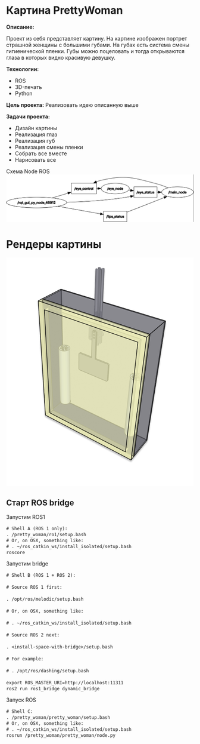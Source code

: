 # Картина PrettyWoman
**Описание:**

Проект из себя представляет картину. На картине изображен портрет страшной женщины с большими губами. 
На губах есть система смены гигиенической пленки. Губы можно поцеловать и тогда открываются глаза в которых видно красивую девушку.

**Технологии:**
- ROS
- 3D-печать
- Python

**Цель проекта:**
Реализовать идею описанную выше

**Задачи проекта:**
- Дизайн картины
- Реализация глаз
- Реализация губ
- Реализация смены пленки
- Собрать все вместе
- Нарисовать все

Схема Node ROS
![Node Scheme](/images/node_scheme_rqt.bmp)

# Рендеры картины

![Render image](/images/render.png)

## Старт  ROS bridge

Запустим ROS1

```shell
# Shell A (ROS 1 only):
. /pretty_woman/ro1/setup.bash
# Or, on OSX, something like:
# . ~/ros_catkin_ws/install_isolated/setup.bash
roscore
```

Запустим bridge
```shell
# Shell B (ROS 1 + ROS 2):

# Source ROS 1 first:

. /opt/ros/melodic/setup.bash

# Or, on OSX, something like:

# . ~/ros_catkin_ws/install_isolated/setup.bash

# Source ROS 2 next:

. <install-space-with-bridge>/setup.bash

# For example:

# . /opt/ros/dashing/setup.bash

export ROS_MASTER_URI=http://localhost:11311
ros2 run ros1_bridge dynamic_bridge
```

Запуск ROS

```shell
# Shell C:
. /pretty_woman/pretty_woman/setup.bash
# Or, on OSX, something like:
# . ~/ros_catkin_ws/install_isolated/setup.bash
rosrun /pretty_woman/pretty_woman/node.py 
```

